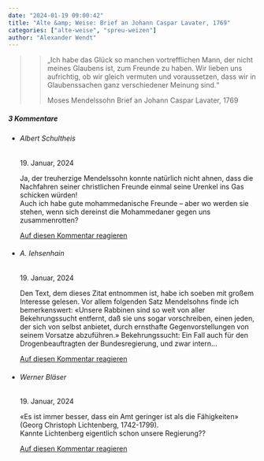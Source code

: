 ```yaml
---
date: "2024-01-19 09:00:42"
title: "Alte &amp; Weise: Brief an Johann Caspar Lavater, 1769"
categories: ["alte-weise", "spreu-weizen"]
author: "Alexander Wendt"
---
```


>> „Ich habe das Glück so manchen vortrefflichen Mann, der nicht meines Glaubens
>> ist, zum Freunde zu haben. Wir lieben uns aufrichtig, ob wir gleich vermuten und
>> voraussetzen, dass wir in Glaubenssachen ganz verschiedener Meinung sind.“
>> 
>> Moses Mendelssohn
>> Brief an Johann Caspar Lavater, 1769

<!--more-->
<h5 class="comments-h">
3 Kommentare </h5>
<ul class="commentlist">
<li class="comment even thread-even depth-1 clearfix" id="li-comment-120448">
<h6 class="author">Albert Schultheis</h6> <span class="date">19. Januar, 2024</span>



Ja, der treuherzige Mendelssohn konnte natürlich nicht ahnen, dass die Nachfahren seiner christlichen Freunde einmal seine Urenkel ins Gas schicken würden!<br>
Auch ich habe gute mohammedanische Freunde &#8211; aber wo werden sie stehen, wenn sich dereinst die Mohammedaner gegen uns zusammenrotten?

<a rel="nofollow" class="comment-reply-link" href="#comment-120448" data-commentid="120448" data-postid="18264" data-belowelement="comment-120448" data-respondelement="respond" data-replyto="Antworte auf Albert Schultheis" aria-label="Antworte auf Albert Schultheis">Auf diesen Kommentar reagieren</a> 


</li>
<li class="comment odd alt thread-odd thread-alt depth-1 clearfix" id="li-comment-120450">
<h6 class="author">A. Iehsenhain</h6> <span class="date">19. Januar, 2024</span>



Den Text, dem dieses Zitat entnommen ist, habe ich soeben mit großem Interesse gelesen. Vor allem folgenden Satz Mendelsohns finde ich bemerkenswert: «Unsere Rabbinen sind so weit von aller Bekehrungssucht entfernt, daß sie uns sogar vorschreiben, einen jeden, der sich von selbst anbietet, durch ernsthafte Gegenvorstellungen von seinem Vorsatze abzuführen.» Bekehrungssucht: Ein Fall auch für den Drogenbeauftragten der Bundesregierung, und zwar intern&#8230;

<a rel="nofollow" class="comment-reply-link" href="#comment-120450" data-commentid="120450" data-postid="18264" data-belowelement="comment-120450" data-respondelement="respond" data-replyto="Antworte auf A. Iehsenhain" aria-label="Antworte auf A. Iehsenhain">Auf diesen Kommentar reagieren</a> 


</li>
<li class="comment even thread-even depth-1 clearfix" id="li-comment-120451">
<h6 class="author">Werner Bläser</h6> <span class="date">19. Januar, 2024</span>



«Es ist immer besser, dass ein Amt geringer ist als die Fähigkeiten» (Georg Christoph Lichtenberg, 1742-1799).<br>
Kannte Lichtenberg eigentlich schon unsere Regierung??

<a rel="nofollow" class="comment-reply-link" href="#comment-120451" data-commentid="120451" data-postid="18264" data-belowelement="comment-120451" data-respondelement="respond" data-replyto="Antworte auf Werner Bläser" aria-label="Antworte auf Werner Bläser">Auf diesen Kommentar reagieren</a> 


</li>
</ul>
